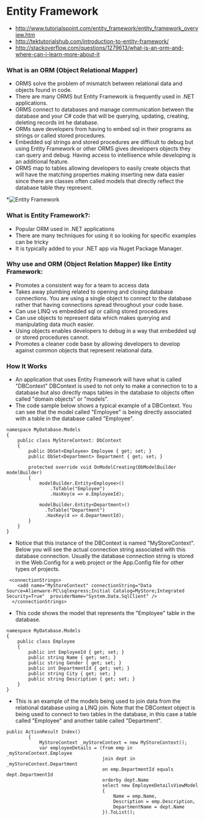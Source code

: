 # Entity Framework

* http://www.tutorialspoint.com/entity_framework/entity_framework_overview.htm
* http://tektutorialshub.com/introduction-to-entity-framework/
* http://stackoverflow.com/questions/1279613/what-is-an-orm-and-where-can-i-learn-more-about-it

### What is an ORM (Object Relational Mapper)
* ORMS solve the problem of mismatch between relational data and objects found in code.
* There are many ORMS but Entity Framework is frequently used in .NET applications.
* ORMS connect to databases and manage communication between the database and your C# code that will be querying, updating, creating, deleting records int he database.
* ORMs save developers from having to embed sql in their programs as strings or called stored procedures.
* Embedded sql strings and stored procedures are difficult to debug but using Entity Framework or other ORMS gives developers objects they can query and debug. Having access to intellisence while developing is an additional feature. 
* ORMS map to tables allowing developers to easily create objects that will have the matching properties making inserting new data easier since there are classes often called models that directly reflect the database table they represent. 

*![Entity Framework](http://www.entityframeworktutorial.net/Images/ORM.png)

### What is Entity Framework?:
* Popular ORM used in .NET applications
* There are many techniques for using it so looking for specific examples can be tricky
* It is typically added to your .NET app via Nuget Package Manager. 

### Why use and ORM (Object Relation Mapper) like Entity Framework:
* Promotes a consistent way for a team to access data
* Takes away plumbing related to opening and closing database connections. You are using a single object to connect to the database rather that having connections spread throughout your code base. 
* Can use LINQ vs embedded sql or calling stored procedures
* Can use objects to represent data which makes querying and manipulating data much easier. 
* Using objects enables developers to debug in a way that embedded sql or stored procedures cannot.
* Promotes a cleaner code base by allowing developers to develop against common objects that represent relational data.

### How It Works
* An application that uses Entity Framework will have what is called "DBContext" DBContext is used to not only to make a connection to to a database but also directly maps tables in the database to objects often called "domain objects" or "models". 
* The code sample below shows a typical example of a DBContext. You can see that the model called "Employee" is being directly associated with a table in the database called "Employee".
```
namespace MyDatabase.Models
{
    public class MyStoreContext: DbContext
    {
        public DbSet<Employee> Employee { get; set; }
        public DbSet<Department> Department { get; set; }

        protected override void OnModelCreating(DbModelBuilder modelBuilder)
        {
            modelBuilder.Entity<Employee>()
                .ToTable("Employee")
                .HasKey(e => e.EmployeeId);

            modelBuilder.Entity<Department>()
              .ToTable("Department")
              .HasKey(d => d.DepartmentId);
        }
    }
}
```
* Notice that this instance of the DBContext is named "MyStoreContext". Below you will see the actual connection string associated with this database connection. Usually the database connection string is stored in the Web.Config for a web project or the App.Config file for other types of projects. 
```
 <connectionStrings>
    <add name="MyStoreContext" connectionString="Data Source=Alienware-PC\sqlexpress;Initial Catalog=MyStore;Integrated Security=True"  providerName="System.Data.SqlClient" />
  </connectionStrings>
```
* This code shows the model that represents the "Employee" table in the database.
```
namespace MyDatabase.Models
{
    public class Employee
    {
        public int EmployeeId { get; set; }
        public string Name { get; set; }
        public string Gender { get; set; }
        public int DepartmentId { get; set; }
        public string City { get; set; }
        public string Description { get; set; }
    }
}
```
* This is an example of the models being used to join data from the relational database using a LINQ join. Note that the DBContext object is being used to connect to two tables in the database, in this case a table called "Employee" and another table called "Department".
```
public ActionResult Index()
        {
            MyStoreContext _myStoreContext = new MyStoreContext();
            var employeeDetails = (from emp in _myStoreContext.Employee
                                   join dept in _myStoreContext.Department
                                   on emp.DepartmentId equals dept.DepartmentId
                                   orderby dept.Name
                                   select new EmployeeDetailsViewModel
                                   {
                                       Name = emp.Name,
                                       Description = emp.Description,
                                       DepartmentName = dept.Name
                                   }).ToList();

```


